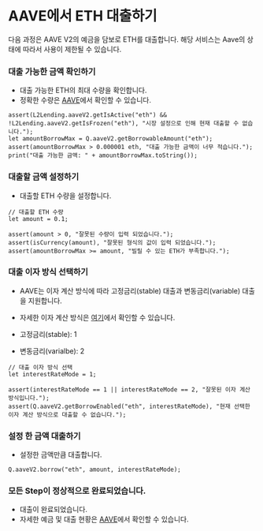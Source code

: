 ```meta-Currency
```

# AAVE에서 ETH 대출하기

다음 과정은 AAVE V2의 예금을 담보로 ETH를 대출합니다. 해당 서비스는 Aave의 상태에 따라서 사용이 제한될 수 있습니다.

### 대출 가능한 금액 확인하기

- 대출 가능한 ETH의 최대 수량을 확인합니다.
- 정확한 수량은 [AAVE](https://app.aave.com/#/dashboard)에서 확인할 수 있습니다.

```output-Dynamic
assert(L2Lending.aaveV2.getIsActive("eth") && !L2Lending.aaveV2.getIsFrozen("eth"), "시장 설정으로 인해 현재 대출할 수 없습니다.");
let amountBorrowMax = Q.aaveV2.getBorrowableAmount("eth");
assert(amountBorrowMax > 0.000001 eth, "대출 가능한 금액이 너무 적습니다.");
print("대출 가능한 금액: " + amountBorrowMax.toString());
```

### 대출할 금액 설정하기

- 대출할 ETH 수량을 설정합니다.

```input ETH
// 대출할 ETH 수량
let amount = 0.1;
```

```input-Verify
assert(amount > 0, "잘못된 수량이 입력 되었습니다.");
assert(isCurrency(amount), "잘못된 형식의 값이 입력 되었습니다.");
assert(amountBorrowMax >= amount, "빌릴 수 있는 ETH가 부족합니다.");
```

### 대출 이자 방식 선택하기

- AAVE는 이자 계산 방식에 따라 고정금리(stable) 대출과 변동금리(variable) 대출을 지원합니다.
- 자세한 이자 계산 방식은 [여기](https://docs.aave.com/faq/borrowing#what-is-the-difference-between-stable-and-variable-rate)에서 확인할 수 있습니다.

- 고정금리(stable): 1
- 변동금리(varialbe): 2

```input
// 대출 이자 방식 선택
let interestRateMode = 1;
```

```input-Verify
assert(interestRateMode == 1 || interestRateMode == 2, "잘못된 이자 계산 방식입니다.");
assert(Q.aaveV2.getBorrowEnabled("eth", interestRateMode), "현재 선택한 이자 계산 방식으로 대출할 수 없습니다.");
```

### 설정 한 금액 대출하기

- 설정한 금액만큼 대출합니다.

```taster
Q.aaveV2.borrow("eth", amount, interestRateMode);
```

### 모든 Step이 정상적으로 완료되었습니다.

- 대출이 완료되었습니다.
- 자세한 예금 및 대출 현황은 [AAVE](https://app.aave.com/#/dashboard)에서 확인할 수 있습니다.
